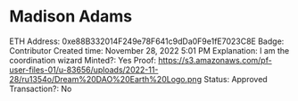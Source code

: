 # Madison Adams

ETH Address: 0xe88B332014F249e78F641c9dDa0F9e1fE7023C8E
Badge: Contributor
Created time: November 28, 2022 5:01 PM
Explanation: I am the coordination wizard
Minted?: Yes
Proof: https://s3.amazonaws.com/pf-user-files-01/u-83656/uploads/2022-11-28/ru1354o/Dream%20DAO%20Earth%20Logo.png
Status: Approved
Transaction?: No